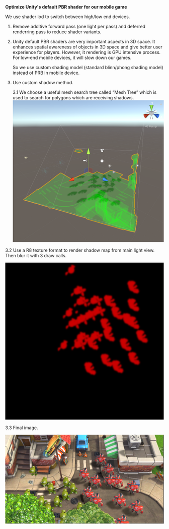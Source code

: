 <td><strong>Optimize Unity's default PBR shader for our mobile game</strong></td>

We use shader lod to switch between high/low end devices.</p>

1. Remove additive forward pass (one light per pass) and deferred renderring pass to reduce shader variants.</p>
2. Unity default PBR shaders are very important aspects in 3D space. It enhances spatial awareness of objects
in 3D space and give better user experience for players. However, it rendering is GPU
intensive process. For low-end mobile devices, it will slow down our games.</p>
So we use custom shading model (standard blinn/phong shading model) instead of PRB in mobile device.</p>
3. Use custom shadow method.</p>
3.1 We choose a useful mesh search tree called “Mesh Tree” which is used to search for polygons which are receiving shadows.
![picture](/ReadMe/p1.png)</p>

3.2 Use a R8 texture format to render shadow map from main light view. Then blur it with 3 draw calls.</p>
![picture](/ReadMe/p2.png)</p>

3.3 Final image.</p>
![picture](/ReadMe/p0.png)</p>

